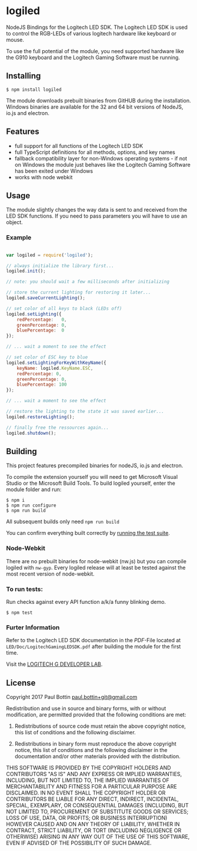 # logiled

NodeJS Bindings for the Logitech LED SDK.
The Logitech LED SDK is used to control the RGB-LEDs of
various logitech hardware like keyboard or mouse.

To use the full potential of the module, you need
supported hardware like the G910 keyboard and the
Logitech Gaming Software must be running.

## Installing

```
$ npm install logiled
```

The module downloads prebuilt binaries from GitHUB
during the installation. Windows binaries are available for
the 32 and 64 bit versions of NodeJS, io.js and electron.

## Features

 * full support for all functions of the Logitech LED SDK
 * full TypeScript definitions for all methods, options, and key names
 * fallback compatibility layer for non-Windows operating systems -
   if not on Windows the module just behaves like the
   Logitech Gaming Software has been exited under Windows
 * works with node webkit

## Usage

The module slightly changes the way data is sent to and
received from the LED SDK functions. If you need to pass
parameters you will have to use an object.

### Example

```javascript

var logiled = require('logiled');

// always initialize the library first...
logiled.init();

// note: you should wait a few milliseconds after initializing

// store the current lighting for restoring it later...
logiled.saveCurrentLighting();

// set color of all keys to black (LEDs off)
logiled.setLighting({
    redPercentage:   0,
    greenPercentage: 0,
    bluePercentage:  0
});

// ... wait a moment to see the effect

// set color of ESC key to blue
logiled.setLightingForKeyWithKeyName({
    keyName: logiled.KeyName.ESC, 
    redPercentage: 0,
    greenPercentage: 0,
    bluePercentage: 100
});

// ... wait a moment to see the effect

// restore the lighting to the state it was saved earlier...
logiled.restoreLighting();

// finally free the ressources again...
logiled.shutdown();

```

## Building

This project features precompiled binaries for nodeJS, io.js and electron.

To compile the extension yourself you will need to get Microsoft Visual Studio
or the Microsoft Build Tools. To build logiled yourself, enter the module
folder and run:

```
$ npm i
$ npm run configure
$ npm run build
```

All subsequent builds only need `npm run build`

You can confirm everything built correctly by [running the test suite](#to-run-tests).

### Node-Webkit

There are no prebuilt binaries for node-webkit (nw.js) but you can compile logiled
with `nw-gyp`. Every logiled release will at least be tested against the most recent
version of node-webkit.

### To run tests:

Run checks against every API function a/k/a funny blinking demo.

```
$ npm test
```

### Furter Information

Refer to the Logitech LED SDK documentation
in the _PDF_-File located at `LED/Doc/LogitechGamingLEDSDK.pdf`
after building the module for the first time.

Visit the [LOGITECH G DEVELOPER LAB](http://gaming.logitech.com/en-us/developers).

## License

Copyright 2017 Paul Bottin <paul.bottin+git@gmail.com>

Redistribution and use in source and binary forms, with or without modification,
are permitted provided that the following conditions are met:

1. Redistributions of source code must retain the above copyright notice, this
list of conditions and the following disclaimer.

2. Redistributions in binary form must reproduce the above copyright notice,
this list of conditions and the following disclaimer in the documentation and/or
other materials provided with the distribution.

THIS SOFTWARE IS PROVIDED BY THE COPYRIGHT HOLDERS AND CONTRIBUTORS "AS IS" AND
ANY EXPRESS OR IMPLIED WARRANTIES, INCLUDING, BUT NOT LIMITED TO, THE IMPLIED
WARRANTIES OF MERCHANTABILITY AND FITNESS FOR A PARTICULAR PURPOSE ARE DISCLAIMED.
IN NO EVENT SHALL THE COPYRIGHT HOLDER OR CONTRIBUTORS BE LIABLE FOR ANY DIRECT,
INDIRECT, INCIDENTAL, SPECIAL, EXEMPLARY, OR CONSEQUENTIAL DAMAGES (INCLUDING,
BUT NOT LIMITED TO, PROCUREMENT OF SUBSTITUTE GOODS OR SERVICES; LOSS OF USE,
DATA, OR PROFITS; OR BUSINESS INTERRUPTION) HOWEVER CAUSED AND ON ANY THEORY OF
LIABILITY, WHETHER IN CONTRACT, STRICT LIABILITY, OR TORT (INCLUDING NEGLIGENCE
OR OTHERWISE) ARISING IN ANY WAY OUT OF THE USE OF THIS SOFTWARE, EVEN IF ADVISED
OF THE POSSIBILITY OF SUCH DAMAGE.
